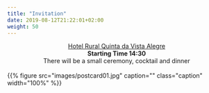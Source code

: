 ```yaml
---
title: "Invitation"
date: 2019-08-12T21:22:01+02:00
weight: 50
---
```


<div align="center">
<a href="https://goo.gl/maps/NJpD4oL5SSTnwN6y8">Hotel Rural Quinta da Vista
Alegre</a>
<br/>
<strong>Starting Time 14:30</strong>
<br/>
There will be a small ceremony, cocktail and dinner
</div>
<br/>
{{% figure src="images/postcard01.jpg"
      caption=""
      class="caption"
      width="100%"
%}}
